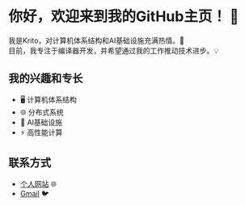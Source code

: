 # 你好，欢迎来到我的GitHub主页！ 👋

我是Krito，对计算机体系结构和AI基础设施充满热情。🚀   
目前，我专注于编译器开发，并希望通过我的工作推动技术进步。💡

## 我的兴趣和专长
- 🖥️ 计算机体系结构
- 🌐 分布式系统
- 🤖 AI基础设施
- ⚡ 高性能计算

## 联系方式
- [个人网站](krito2023.com) 🌐
- [Gmail](krito2023@gmail.com) 🐦
